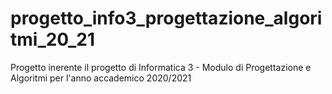 # progetto_info3_progettazione_algoritmi_20_21
Progetto inerente il progetto di Informatica 3 - Modulo di Progettazione e Algoritmi per l'anno accademico 2020/2021
